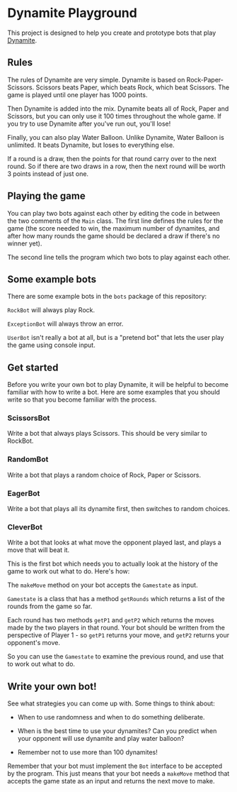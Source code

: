 # Dynamite Playground

This project is designed to help you create and prototype bots that play [Dynamite](https://dynamite.softwire.com/).

## Rules

The rules of Dynamite are very simple. Dynamite is based on Rock-Paper-Scissors. Scissors beats Paper, which beats Rock, which beat Scissors. The game is played until one player has 1000 points.

Then Dynamite is added into the mix. Dynamite beats all of Rock, Paper and Scissors, but you can only use it 100 times throughout the whole game. If you try to use Dynamite after you've run out, you'll lose!

Finally, you can also play Water Balloon. Unlike Dynamite, Water Balloon is unlimited. It beats Dynamite, but loses to everything else.

If a round is a draw, then the points for that round carry over to the next round. So if there are two draws in a row, then the next round will be worth 3 points instead of just one.

## Playing the game

You can play two bots against each other by editing the code in between the two comments of the `Main` class. The first line defines the rules for the game (the score needed to win, the maximum number of dynamites, and after how many rounds the game should be declared a draw if there's no winner yet).

The second line tells the program which two bots to play against each other.

## Some example bots

There are some example bots in the `bots` package of this repository:

`RockBot` will always play Rock.

`ExceptionBot` will always throw an error.

`UserBot` isn't really a bot at all, but is a "pretend bot" that lets the user play the game using console input.

## Get started

Before you write your own bot to play Dynamite, it will be helpful to become familiar with how to write a bot. Here are some examples that you should write so that you become familiar with the process.

### ScissorsBot

Write a bot that always plays Scissors. This should be very similar to RockBot. 

### RandomBot

Write a bot that plays a random choice of Rock, Paper or Scissors.

### EagerBot

Write a bot that plays all its dynamite first, then switches to random choices.

### CleverBot

Write a bot that looks at what move the opponent played last, and plays a move that will beat it.

This is the first bot which needs you to actually look at the history of the game to work out what to do. Here's how:

The `makeMove` method on your bot accepts the `Gamestate` as input.

`Gamestate` is a class that has a method `getRounds` which returns a list of the rounds from the game so far.

Each round has two methods `getP1` and `getP2` which returns the moves made by the two players in that round. Your bot should be written from the perspective of Player 1 - so `getP1` returns your move, and `getP2` returns your opponent's move.

So you can use the `Gamestate` to examine the previous round, and use that to work out what to do.

## Write your own bot!

See what strategies you can come up with. Some things to think about:

 - When to use randomness and when to do something deliberate.

 - When is the best time to use your dynamites? Can you predict when your opponent will use dynamite and play water balloon?
 
 - Remember not to use more than 100 dynamites!

Remember that your bot must implement the `Bot` interface to be accepted by the program. This just means that your bot needs a `makeMove` method that accepts the game state as an input and returns the next move to make.

